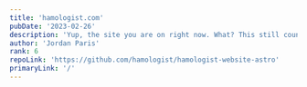 ```yaml
---
title: 'hamologist.com'
pubDate: '2023-02-26'
description: 'Yup, the site you are on right now. What? This still counts...'
author: 'Jordan Paris'
rank: 6
repoLink: 'https://github.com/hamologist/hamologist-website-astro'
primaryLink: '/'
---
```

